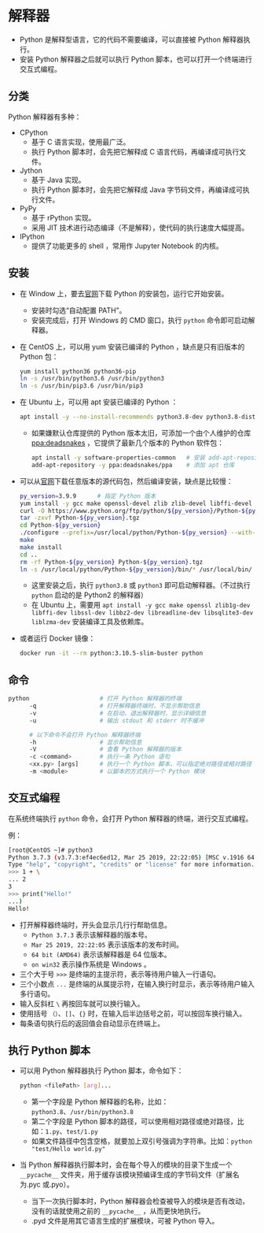 # 解释器

- Python 是解释型语言，它的代码不需要编译，可以直接被 Python 解释器执行。
- 安装 Python 解释器之后就可以执行 Python 脚本，也可以打开一个终端进行交互式编程。

## 分类

Python 解释器有多种：
- CPython
  - 基于 C 语言实现，使用最广泛。
  - 执行 Python 脚本时，会先把它解释成 C 语言代码，再编译成可执行文件。
- Jython
  - 基于 Java 实现。
  - 执行 Python 脚本时，会先把它解释成 Java 字节码文件，再编译成可执行文件。
- PyPy
  - 基于 rPython 实现。
  - 采用 JIT 技术进行动态编译（不是解释），使代码的执行速度大幅提高。
- IPython
  - 提供了功能更多的 shell ，常用作 Jupyter Notebook 的内核。

## 安装

- 在 Window 上，要去[官网](https://www.python.org/downloads/windows/)下载 Python 的安装包，运行它开始安装。
  - 安装时勾选“自动配置 PATH”。
  - 安装完成后，打开 Windows 的 CMD 窗口，执行 `python` 命令即可启动解释器。

- 在 CentOS 上，可以用 yum 安装已编译的 Python ，缺点是只有旧版本的 Python 包：
  ```sh
  yum install python36 python36-pip
  ln -s /usr/bin/python3.6 /usr/bin/python3
  ln -s /usr/bin/pip3.6 /usr/bin/pip3
  ```

- 在 Ubuntu 上，可以用 apt 安装已编译的 Python ：
  ```sh
  apt install -y --no-install-recommends python3.8-dev python3.8-distutils
  ```
  - 如果嫌默认仓库提供的 Python 版本太旧，可添加一个由个人维护的仓库 [ppa:deadsnakes](https://launchpad.net/~deadsnakes/+archive/ubuntu/ppa) ，它提供了最新几个版本的 Python 软件包：
    ```sh
    apt install -y software-properties-common   # 安装 add-apt-repository 工具
    add-apt-repository -y ppa:deadsnakes/ppa    # 添加 apt 仓库
    ```

- 可以从[官网](https://www.python.org/downloads/source/)下载任意版本的源代码包，然后编译安装，缺点是比较慢：
  ```sh
  py_version=3.9.9      # 指定 Python 版本
  yum install -y gcc make openssl-devel zlib zlib-devel libffi-devel    # 安装编译工具及依赖库
  curl -O https://www.python.org/ftp/python/${py_version}/Python-${py_version}.tgz
  tar -zxvf Python-${py_version}.tgz
  cd Python-${py_version}
  ./configure --prefix=/usr/local/python/Python-${py_version} --with-ensurepip=install
  make
  make install
  cd ..
  rm -rf Python-${py_version} Python-${py_version}.tgz
  ln -s /usr/local/python/Python-${py_version}/bin/* /usr/local/bin/
  ```
  - 这里安装之后，执行 `python3.8` 或 `python3` 即可启动解释器。（不过执行 `python` 启动的是 Python2 的解释器）
  - 在 Ubuntu 上，需要用 `apt install -y gcc make openssl zlib1g-dev libffi-dev libssl-dev libbz2-dev libreadline-dev libsqlite3-dev liblzma-dev` 安装编译工具及依赖库。

- 或者运行 Docker 镜像：
  ```sh
  docker run -it --rm python:3.10.5-slim-buster python
  ```

## 命令

```sh
python                    # 打开 Python 解释器的终端
      -q                  # 打开解释器终端时，不显示帮助信息
      -v                  # 在启动、退出解释器时，显示详细信息
      -u                  # 输出 stdout 和 stderr 时不缓冲

      # 以下命令不会打开 Python 解释器终端
      -h                  # 显示帮助信息
      -V                  # 查看 Python 解释器的版本
      -c <command>        # 执行一条 Python 语句
      <xx.py> [args]      # 执行一个 Python 脚本，可以指定绝对路径或相对路径
      -m <module>         # 以脚本的方式执行一个 Python 模块
```

## 交互式编程

在系统终端执行 `python` 命令，会打开 Python 解释器的终端，进行交互式编程。

例：
```sh
[root@CentOS ~]# python3
Python 3.7.3 (v3.7.3:ef4ec6ed12, Mar 25 2019, 22:22:05) [MSC v.1916 64 bit (AMD64)] on win32
Type "help", "copyright", "credits" or "license" for more information.
>>> 1 + \
... 2
3
>>> print("Hello!"
...)
Hello!
```
- 打开解释器终端时，开头会显示几行行帮助信息。
  - `Python 3.7.3` 表示该解释器的版本号。
  - `Mar 25 2019, 22:22:05` 表示该版本的发布时间。
  - `64 bit (AMD64)` 表示该解释器是 64 位版本。
  - `on win32` 表示操作系统是 Windows 。
- 三个大于号 `>>>` 是终端的主提示符，表示等待用户输入一行语句。
- 三个小数点 `...` 是终端的从属提示符，在输入换行时显示，表示等待用户输入多行语句。
- 输入反斜杠 `\` 再按回车就可以换行输入。
- 使用括号 `（）`、`[]`、`{}` 时，在输入后半边括号之前，可以按回车换行输入。
- 每条语句执行后的返回值会自动显示在终端上。

## 执行 Python 脚本

- 可以用 Python 解释器执行 Python 脚本，命令如下：
  ```sh
  python <filePath> [arg]...
  ```
  - 第一个字段是 Python 解释器的名称，比如：`python3.8`、`/usr/bin/python3.8`
  - 第二个字段是 Python 脚本的路径，可以使用相对路径或绝对路径，比如：`1.py`、`test/1.py`
  - 如果文件路径中包含空格，就要加上双引号强调为字符串。比如：`python "test/Hello world.py"`

- 当 Python 解释器执行脚本时，会在每个导入的模块的目录下生成一个 `__pycache__` 文件夹，用于缓存该模块预编译生成的字节码文件（扩展名为.pyc 或.pyo）。
  - 当下一次执行脚本时，Python 解释器会检查被导入的模块是否有改动，没有的话就使用之前的 `__pycache__` ，从而更快地执行。
  - .pyd 文件是用其它语言生成的扩展模块，可被 Python 导入。
